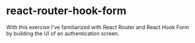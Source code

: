 # react-router-hook-form
With this exercise I've familiarized with React Router and React Hook Form by building the UI of an authentication screen.
